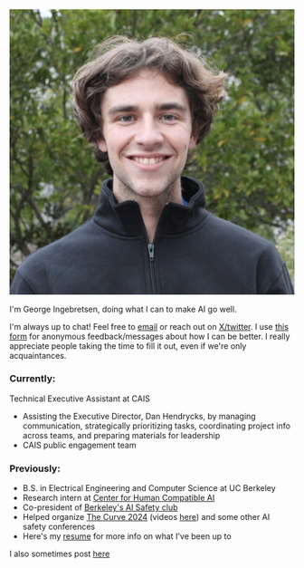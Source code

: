 <div class="profile-container">
    <img src="me.jpeg" alt="George Ingebretsen" class="profile-image">
    <div>
        <p>I'm George Ingebretsen, doing what I can to make AI go well.</p>
        <p>I'm always up to chat! Feel free to <a href="mailto:george.ingebretsen@gmail.com">email</a> or reach out on <a href="https://twitter.com/Newton_theMan">X/twitter</a>. I use <a href="https://www.admonymous.co/georgeingebretsen">this form</a> for anonymous feedback/messages about how I can be better. I really appreciate people taking the time to fill it out, even if we're only acquaintances.</p>
</p>
    </div>
</div>
<h3>Currently:</h3>
Technical Executive Assistant at CAIS
<ul>
    <li>Assisting the Executive Director, Dan Hendrycks, by managing communication, strategically prioritizing tasks, coordinating project info across teams, and preparing materials for leadership</li>
    <li>CAIS public engagement team</li>
</ul>
<h3>Previously:</h3>
<ul>
    <li>B.S. in Electrical Engineering and Computer Science at UC Berkeley</li>
    <li>Research intern at <a href="https://humancompatible.ai/" target="_blank">Center for Human Compatible AI</a></li>
    <li>Co-president of <a href="https://berkeleyaisafety.com/" target="_blank">Berkeley's AI Safety club</a></li>
    <li>Helped organize <a href="https://web.archive.org/web/20250328093122/https://thecurve.is/" target="_blank">The Curve 2024</a> (videos <a href="https://www.youtube.com/playlist?list=PLbewR9v6OI73r2RmRuSABHaqdKpXNbIp-" target="_blank">here</a>) and some other AI safety conferences</li>
    <li>Here's my <a href="https://drive.google.com/file/d/1WBnSCmavi1sFVNcOztSt71_HWecZw4Qe/view?usp=sharing" target="_blank">resume</a> for more info on what I've been up to</li>
</ul>

<p>I also sometimes post <a href="https://www.lesswrong.com/users/george-ingebretsen">here</a></p>
